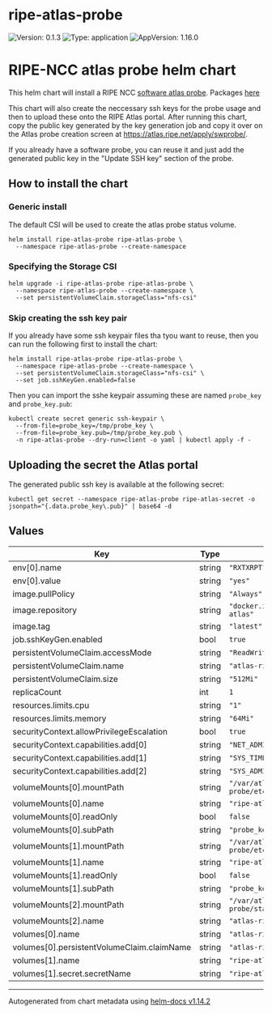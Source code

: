 # ripe-atlas-probe

![Version: 0.1.3](https://img.shields.io/badge/Version-0.1.3-informational?style=flat-square) ![Type: application](https://img.shields.io/badge/Type-application-informational?style=flat-square) ![AppVersion: 1.16.0](https://img.shields.io/badge/AppVersion-1.16.0-informational?style=flat-square)

# RIPE-NCC atlas probe helm chart

This helm chart will install a RIPE NCC [software atlas probe](https://www.ripe.net/analyse/internet-measurements/ripe-atlas/host-a-probe/#software-probes). Packages [here](https://atlas.ripe.net/docs/howtos/software-probes.html)

This chart will also create the neccessary ssh keys for the probe usage and then to upload these onto the RIPE Atlas portal. After running this chart, copy the public key generated by the key generation job and copy it over on the Atlas probe creation screen at https://atlas.ripe.net/apply/swprobe/.

If you already have a software probe, you can reuse it and just add the generated public key in the "Update SSH key" section of the probe.

## How to install the chart

### Generic install

The default CSI will be used to create the atlas probe status volume.

```
helm install ripe-atlas-probe ripe-atlas-probe \
  --namespace ripe-atlas-probe --create-namespace
```

### Specifying the Storage CSI

```
helm upgrade -i ripe-atlas-probe ripe-atlas-probe \
  --namespace ripe-atlas-probe --create-namespace \
  --set persistentVolumeClaim.storageClass="nfs-csi"
```

### Skip creating the ssh key pair

If you already have some ssh keypair files tha tyou want to reuse, then you can run the following first to install the chart:

```
helm install ripe-atlas-probe ripe-atlas-probe \
  --namespace ripe-atlas-probe --create-namespace \
  --set persistentVolumeClaim.storageClass="nfs-csi" \
  --set job.sshKeyGen.enabled=false
```

Then you can import the sshe keypair assuming these are named `probe_key` and `probe_key.pub`:

```
kubectl create secret generic ssh-keypair \
  --from-file=probe_key=/tmp/probe_key \
  --from-file=probe_key.pub=/tmp/probe_key.pub \
  -n ripe-atlas-probe --dry-run=client -o yaml | kubectl apply -f -
```

## Uploading the secret the Atlas portal

The generated public ssh key is available at the following secret:

```
kubectl get secret --namespace ripe-atlas-probe ripe-atlas-secret -o jsonpath="{.data.probe_key\.pub}" | base64 -d
```

## Values

| Key | Type | Default | Description |
|-----|------|---------|-------------|
| env[0].name | string | `"RXTXRPT"` |  |
| env[0].value | string | `"yes"` |  |
| image.pullPolicy | string | `"Always"` |  |
| image.repository | string | `"docker.io/jamesits/ripe-atlas"` |  |
| image.tag | string | `"latest"` |  |
| job.sshKeyGen.enabled | bool | `true` |  |
| persistentVolumeClaim.accessMode | string | `"ReadWriteMany"` |  |
| persistentVolumeClaim.name | string | `"atlas-ripe-status"` |  |
| persistentVolumeClaim.size | string | `"512Mi"` |  |
| replicaCount | int | `1` |  |
| resources.limits.cpu | string | `"1"` |  |
| resources.limits.memory | string | `"64Mi"` |  |
| securityContext.allowPrivilegeEscalation | bool | `true` |  |
| securityContext.capabilities.add[0] | string | `"NET_ADMIN"` |  |
| securityContext.capabilities.add[1] | string | `"SYS_TIME"` |  |
| securityContext.capabilities.add[2] | string | `"SYS_ADMIN"` |  |
| volumeMounts[0].mountPath | string | `"/var/atlas-probe/etc/probe_key"` |  |
| volumeMounts[0].name | string | `"ripe-atlas-key"` |  |
| volumeMounts[0].readOnly | bool | `false` |  |
| volumeMounts[0].subPath | string | `"probe_key"` |  |
| volumeMounts[1].mountPath | string | `"/var/atlas-probe/etc/probe_key.pub"` |  |
| volumeMounts[1].name | string | `"ripe-atlas-key"` |  |
| volumeMounts[1].readOnly | bool | `false` |  |
| volumeMounts[1].subPath | string | `"probe_key.pub"` |  |
| volumeMounts[2].mountPath | string | `"/var/atlas-probe/status/"` |  |
| volumeMounts[2].name | string | `"atlas-ripe-status"` |  |
| volumes[0].name | string | `"atlas-ripe-status"` |  |
| volumes[0].persistentVolumeClaim.claimName | string | `"atlas-ripe-status"` |  |
| volumes[1].name | string | `"ripe-atlas-key"` |  |
| volumes[1].secret.secretName | string | `"ripe-atlas-secret"` |  |

----------------------------------------------
Autogenerated from chart metadata using [helm-docs v1.14.2](https://github.com/norwoodj/helm-docs/releases/v1.14.2)
